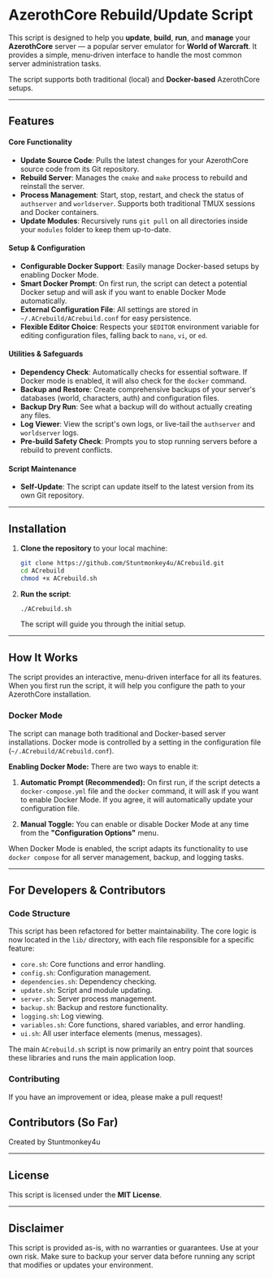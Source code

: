 # AzerothCore Rebuild/Update Script

This script is designed to help you **update**, **build**, **run**, and **manage** your **AzerothCore** server — a popular server emulator for **World of Warcraft**. It provides a simple, menu-driven interface to handle the most common server administration tasks.

The script supports both traditional (local) and **Docker-based** AzerothCore setups.

---

## Features

#### Core Functionality
- **Update Source Code**: Pulls the latest changes for your AzerothCore source code from its Git repository.
- **Rebuild Server**: Manages the `cmake` and `make` process to rebuild and reinstall the server.
- **Process Management**: Start, stop, restart, and check the status of `authserver` and `worldserver`. Supports both traditional TMUX sessions and Docker containers.
- **Update Modules**: Recursively runs `git pull` on all directories inside your `modules` folder to keep them up-to-date.

#### Setup & Configuration
- **Configurable Docker Support**: Easily manage Docker-based setups by enabling Docker Mode.
- **Smart Docker Prompt**: On first run, the script can detect a potential Docker setup and will ask if you want to enable Docker Mode automatically.
- **External Configuration File**: All settings are stored in `~/.ACrebuild/ACrebuild.conf` for easy persistence.
- **Flexible Editor Choice**: Respects your `$EDITOR` environment variable for editing configuration files, falling back to `nano`, `vi`, or `ed`.

#### Utilities & Safeguards
- **Dependency Check**: Automatically checks for essential software. If Docker mode is enabled, it will also check for the `docker` command.
- **Backup and Restore**: Create comprehensive backups of your server's databases (world, characters, auth) and configuration files.
- **Backup Dry Run**: See what a backup will do without actually creating any files.
- **Log Viewer**: View the script's own logs, or live-tail the `authserver` and `worldserver` logs.
- **Pre-build Safety Check**: Prompts you to stop running servers before a rebuild to prevent conflicts.

#### Script Maintenance
- **Self-Update**: The script can update itself to the latest version from its own Git repository.

---

## Installation

1.  **Clone the repository** to your local machine:
    ```bash
    git clone https://github.com/Stuntmonkey4u/ACrebuild.git
    cd ACrebuild
    chmod +x ACrebuild.sh
    ```
2.  **Run the script**:
    ```bash
    ./ACrebuild.sh
    ```
    The script will guide you through the initial setup.

---

## How It Works

The script provides an interactive, menu-driven interface for all its features. When you first run the script, it will help you configure the path to your AzerothCore installation.

### Docker Mode

The script can manage both traditional and Docker-based server installations. Docker mode is controlled by a setting in the configuration file (`~/.ACrebuild/ACrebuild.conf`).

**Enabling Docker Mode:**
There are two ways to enable it:

1.  **Automatic Prompt (Recommended):** On first run, if the script detects a `docker-compose.yml` file and the `docker` command, it will ask if you want to enable Docker Mode. If you agree, it will automatically update your configuration file.

2.  **Manual Toggle:** You can enable or disable Docker Mode at any time from the **"Configuration Options"** menu.

When Docker Mode is enabled, the script adapts its functionality to use `docker compose` for all server management, backup, and logging tasks.

---

## For Developers & Contributors

### Code Structure
This script has been refactored for better maintainability. The core logic is now located in the `lib/` directory, with each file responsible for a specific feature:
-   `core.sh`: Core functions and error handling.
-   `config.sh`: Configuration management.
-   `dependencies.sh`: Dependency checking.
-   `update.sh`: Script and module updating.
-   `server.sh`: Server process management.
-   `backup.sh`: Backup and restore functionality.
-   `logging.sh`: Log viewing.
-   `variables.sh`: Core functions, shared variables, and error handling.
-   `ui.sh`: All user interface elements (menus, messages).

The main `ACrebuild.sh` script is now primarily an entry point that sources these libraries and runs the main application loop.

### Contributing
If you have an improvement or idea, please make a pull request!

## Contributors (So Far)
Created by Stuntmonkey4u

---

## License

This script is licensed under the **MIT License**.

---

## Disclaimer

This script is provided as-is, with no warranties or guarantees. Use at your own risk. Make sure to backup your server data before running any script that modifies or updates your environment.

